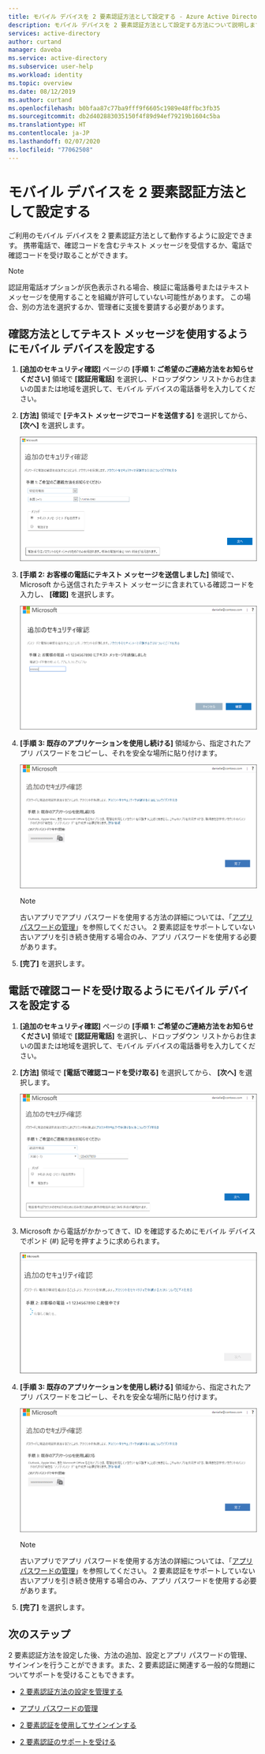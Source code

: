 ```yaml
---
title: モバイル デバイスを 2 要素認証方法として設定する - Azure Active Directory | Microsoft Docs
description: モバイル デバイスを 2 要素認証方法として設定する方法について説明します。
services: active-directory
author: curtand
manager: daveba
ms.service: active-directory
ms.subservice: user-help
ms.workload: identity
ms.topic: overview
ms.date: 08/12/2019
ms.author: curtand
ms.openlocfilehash: b0bfaa87c77ba9fff9f6605c1989e48ffbc3fb35
ms.sourcegitcommit: db2d402883035150f4f89d94ef79219b1604c5ba
ms.translationtype: HT
ms.contentlocale: ja-JP
ms.lasthandoff: 02/07/2020
ms.locfileid: "77062508"
---
```

# <a name="set-up-a-mobile-device-as-your-two-factor-verification-method"></a>モバイル デバイスを 2 要素認証方法として設定する

ご利用のモバイル デバイスを 2 要素認証方法として動作するように設定できます。 携帯電話で、確認コードを含むテキスト メッセージを受信するか、電話で確認コードを受け取ることができます。

>[!Note]
> 認証用電話オプションが灰色表示される場合、検証に電話番号またはテキスト メッセージを使用することを組織が許可していない可能性があります。 この場合、別の方法を選択するか、管理者に支援を要請する必要があります。

## <a name="set-up-your-mobile-device-to-use-a-text-message-as-your-verification-method"></a>確認方法としてテキスト メッセージを使用するようにモバイル デバイスを設定する

1. **[追加のセキュリティ確認]** ページの **[手順 1: ご希望のご連絡方法をお知らせください]** 領域で **[認証用電話]** を選択し、ドロップダウン リストからお住まいの国または地域を選択して、モバイル デバイスの電話番号を入力してください。

2. **[方法]** 領域で **[テキスト メッセージでコードを送信する]** を選択してから、 **[次へ]** を選択します。

    ![[認証用電話] を選択し、[テキスト メッセージでコードを送信する] を選択した [追加のセキュリティ確認] ページ](media/multi-factor-authentication-verification-methods/multi-factor-authentication-text-message.png)

3. **[手順 2: お客様の電話にテキスト メッセージを送信しました]** 領域で、Microsoft から送信されたテキスト メッセージに含まれている確認コードを入力し、 **[確認]** を選択します。

    ![[認証用電話] を選択し、[テキスト メッセージでコードを送信する] を選択した [追加のセキュリティ確認] ページ](media/multi-factor-authentication-verification-methods/multi-factor-authentication-text-message-test.png)

4. **[手順 3: 既存のアプリケーションを使用し続ける]** 領域から、指定されたアプリ パスワードをコピーし、それを安全な場所に貼り付けます。

    ![[追加のセキュリティ確認] ページの [アプリ パスワード] 領域](media/multi-factor-authentication-verification-methods/multi-factor-authentication-app-passwords.png)

    >[!Note]
    >古いアプリでアプリ パスワードを使用する方法の詳細については、「[アプリ パスワードの管理](multi-factor-authentication-end-user-app-passwords.md)」を参照してください。 2 要素認証をサポートしていない古いアプリを引き続き使用する場合のみ、アプリ パスワードを使用する必要があります。

5. **[完了]** を選択します。

## <a name="set-up-your-mobile-device-to-receive-a-phone-call"></a>電話で確認コードを受け取るようにモバイル デバイスを設定する

1. **[追加のセキュリティ確認]** ページの **[手順 1: ご希望のご連絡方法をお知らせください]** 領域で **[認証用電話]** を選択し、ドロップダウン リストからお住まいの国または地域を選択して、モバイル デバイスの電話番号を入力してください。

2. **[方法]** 領域で **[電話で確認コードを受け取る]** を選択してから、 **[次へ]** を選択します。

    ![[認証用電話] を選択し、[電話で確認コードを受け取る] をオンにした [追加のセキュリティ確認] ページ](media/multi-factor-authentication-verification-methods/multi-factor-authentication-phone-call.png)

3. Microsoft から電話がかかってきて、ID を確認するためにモバイル デバイスでポンド (#) 記号を押すように求められます。

    ![指定された電話番号のテスト](media/multi-factor-authentication-verification-methods/multi-factor-authentication-phone-call-test.png)

4. **[手順 3: 既存のアプリケーションを使用し続ける]** 領域から、指定されたアプリ パスワードをコピーし、それを安全な場所に貼り付けます。

    ![[追加のセキュリティ確認] ページの [アプリ パスワード] 領域](media/multi-factor-authentication-verification-methods/multi-factor-authentication-app-passwords.png)

    >[!Note]
    >古いアプリでアプリ パスワードを使用する方法の詳細については、「[アプリ パスワードの管理](multi-factor-authentication-end-user-app-passwords.md)」を参照してください。 2 要素認証をサポートしていない古いアプリを引き続き使用する場合のみ、アプリ パスワードを使用する必要があります。

5. **[完了]** を選択します。

## <a name="next-steps"></a>次のステップ

2 要素認証方法を設定した後、方法の追加、設定とアプリ パスワードの管理、サインインを行うことができます。また、2 要素認証に関連する一般的な問題についてサポートを受けることもできます。

- [2 要素認証方法の設定を管理する](multi-factor-authentication-end-user-manage-settings.md)

- [アプリ パスワードの管理](multi-factor-authentication-end-user-app-passwords.md)

- [2 要素認証を使用してサインインする](multi-factor-authentication-end-user-signin.md)

- [2 要素認証のサポートを受ける](multi-factor-authentication-end-user-troubleshoot.md)
